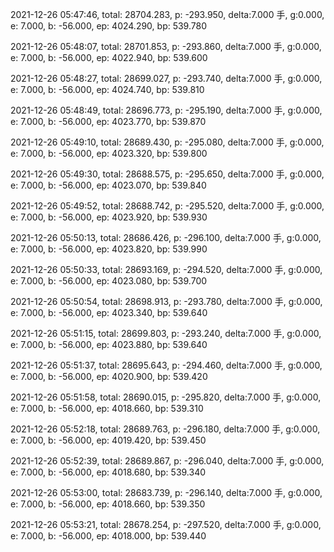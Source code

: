 2021-12-26 05:47:46, total: 28704.283, p: -293.950, delta:7.000 手, g:0.000, e: 7.000, b: -56.000, ep: 4024.290, bp: 539.780

2021-12-26 05:48:07, total: 28701.853, p: -293.860, delta:7.000 手, g:0.000, e: 7.000, b: -56.000, ep: 4022.940, bp: 539.600

2021-12-26 05:48:27, total: 28699.027, p: -293.740, delta:7.000 手, g:0.000, e: 7.000, b: -56.000, ep: 4024.740, bp: 539.810

2021-12-26 05:48:49, total: 28696.773, p: -295.190, delta:7.000 手, g:0.000, e: 7.000, b: -56.000, ep: 4023.770, bp: 539.870

2021-12-26 05:49:10, total: 28689.430, p: -295.080, delta:7.000 手, g:0.000, e: 7.000, b: -56.000, ep: 4023.320, bp: 539.800

2021-12-26 05:49:30, total: 28688.575, p: -295.650, delta:7.000 手, g:0.000, e: 7.000, b: -56.000, ep: 4023.070, bp: 539.840

2021-12-26 05:49:52, total: 28688.742, p: -295.520, delta:7.000 手, g:0.000, e: 7.000, b: -56.000, ep: 4023.920, bp: 539.930

2021-12-26 05:50:13, total: 28686.426, p: -296.100, delta:7.000 手, g:0.000, e: 7.000, b: -56.000, ep: 4023.820, bp: 539.990

2021-12-26 05:50:33, total: 28693.169, p: -294.520, delta:7.000 手, g:0.000, e: 7.000, b: -56.000, ep: 4023.080, bp: 539.700

2021-12-26 05:50:54, total: 28698.913, p: -293.780, delta:7.000 手, g:0.000, e: 7.000, b: -56.000, ep: 4023.340, bp: 539.640

2021-12-26 05:51:15, total: 28699.803, p: -293.240, delta:7.000 手, g:0.000, e: 7.000, b: -56.000, ep: 4023.880, bp: 539.640

2021-12-26 05:51:37, total: 28695.643, p: -294.460, delta:7.000 手, g:0.000, e: 7.000, b: -56.000, ep: 4020.900, bp: 539.420

2021-12-26 05:51:58, total: 28690.015, p: -295.820, delta:7.000 手, g:0.000, e: 7.000, b: -56.000, ep: 4018.660, bp: 539.310

2021-12-26 05:52:18, total: 28689.763, p: -296.180, delta:7.000 手, g:0.000, e: 7.000, b: -56.000, ep: 4019.420, bp: 539.450

2021-12-26 05:52:39, total: 28689.867, p: -296.040, delta:7.000 手, g:0.000, e: 7.000, b: -56.000, ep: 4018.680, bp: 539.340

2021-12-26 05:53:00, total: 28683.739, p: -296.140, delta:7.000 手, g:0.000, e: 7.000, b: -56.000, ep: 4018.660, bp: 539.350

2021-12-26 05:53:21, total: 28678.254, p: -297.520, delta:7.000 手, g:0.000, e: 7.000, b: -56.000, ep: 4018.000, bp: 539.440